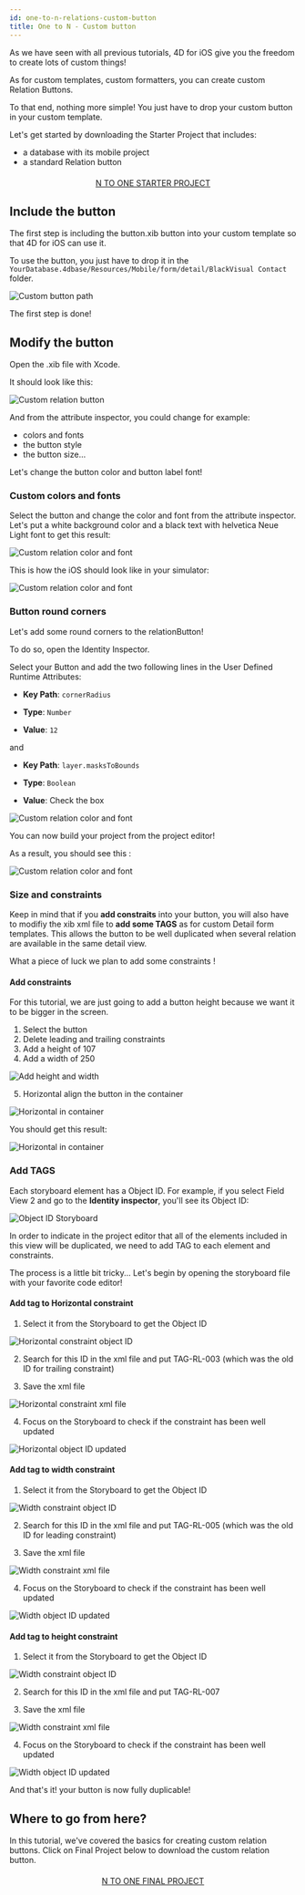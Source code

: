 ```yaml
---
id: one-to-n-relations-custom-button
title: One to N - Custom button
---
```


As we have seen with all previous tutorials, 4D for iOS give you the freedom to create lots of custom things!

As for custom templates, custom formatters, you can create custom Relation Buttons.

To that end, nothing more simple! You just have to drop your custom button in your custom template.


Let's get started by downloading the Starter Project that includes:

* a database with its mobile project
* a standard Relation button


<div markdown="1" style="text-align: center; margin-top: 20px; margin-bottom: 20px">
<a class="button"
href="../assets/en/relations/TimerKeeper.4dbase.zip">N TO ONE STARTER PROJECT</a>
</div>

## Include the button

The first step is including the button.xib button into your custom template so that 4D for iOS can use it.

To use the button, you just have to drop it in the ```YourDatabase.4dbase/Resources/Mobile/form/detail/BlackVisual Contact``` folder.

![Custom button path](assets/en/relations/Relation-custom-button-path.png)

The first step is done!

## Modify the button

Open the .xib file with Xcode. 

It should look like this:

![Custom relation button](assets/en/relations/Relations-custom-button-relationButton-4D-for-iOS.png)

And from the attribute inspector, you could change for example:

* colors and fonts
* the button style
* the button size...

Let's change the button color and button label font!

### Custom colors and fonts

Select the button and change the color and font from the attribute inspector. Let's put a white background color and a black text with helvetica Neue Light font to get this result:

![Custom relation color and font](assets/en/relations/Custom-relation-button-color-and-font.png)

This is how the iOS should look like in your simulator:

![Custom relation color and font](assets/en/relations/Custom-relation-button-color-and-font.png)

### Button round corners

Let's add some round corners to the relationButton!

To do so, open the Identity Inspector.

Select your Button and add the two following lines in the User Defined Runtime Attributes:

* **Key Path**: ```cornerRadius```

* **Type**: ```Number``` 

* **Value**: ```12```

and

* **Key Path**: ```layer.masksToBounds```

* **Type**: ```Boolean``` 

* **Value**: Check the box

![Custom relation color and font](assets/en/relations/Custom-relation-button-color-and-font.png)

You can now build your project from the project editor!

As a result, you should see this :

![Custom relation color and font](assets/en/relations/Custom-relation-button-round-corners.png)

### Size and constraints

Keep in mind that if you **add constraits** into your button, you will also have to modifiy the xib xml file to **add some TAGS** as for custom Detail form templates. This allows the button to be well duplicated when several relation are available in the same detail view.

What a piece of luck we plan to add some constraints !

#### Add constraints

For this tutorial, we are just going to add a button height because we want it to be bigger in the screen.

1. Select the button
2. Delete leading and trailing constraints
3. Add a height of 107
4. Add a width of 250

![Add height and width](assets/en/relations/Button-width-height-contraints.png)

5. Horizontal align the button in the container

![Horizontal in container](assets/en/relations/Horizontal-align-in-the-container.png)

You should get this result:

![Horizontal in container](assets/en/relations/Custom-relation-button-constraints.png)


### Add TAGS

Each storyboard element has a Object ID. For example, if you select Field View 2 and go to the **Identity inspector**, you'll see its Object ID:

![Object ID Storyboard](assets/en/relations/Custom-button-object-id-storyboard.png)

In order to indicate in the project editor that all of the elements included in this view will be duplicated, we need to add TAG to each element and constraints.

The process is a little bit tricky... Let's begin by opening the storyboard file with your favorite code editor!

#### Add tag to Horizontal constraint

1. Select it from the Storyboard to get the Object ID

![Horizontal constraint object ID](assets/en/relations/Horizontal-constraint-object-ID.png)

2. Search for this ID in the xml file and put TAG-RL-003 (which was the old ID for trailing constraint)

3. Save the xml file 

![Horizontal constraint xml file](assets/en/relations/Horizontal-constraint-xml-file.png)

4. Focus on the Storyboard to check if the constraint has been well updated

![Horizontal object ID updated](assets/en/relations/Horizontal-object-id-updated.png)

#### Add tag to width constraint

1. Select it from the Storyboard to get the Object ID

![Width constraint object ID](assets/en/relations/Relation-button-width-constraint-object-ID.png)

2. Search for this ID in the xml file and put TAG-RL-005 (which was the old ID for leading constraint)

3. Save the xml file 

![Width constraint xml file](assets/en/relations/Width-constraint-xml-file.png)

4. Focus on the Storyboard to check if the constraint has been well updated

![Width object ID updated](assets/en/relations/Width-object-id-updated.png)

#### Add tag to height constraint

1. Select it from the Storyboard to get the Object ID

![Width constraint object ID](assets/en/relations/Relation-button-height-constraint-object-ID.png)

2. Search for this ID in the xml file and put TAG-RL-007

3. Save the xml file 

![Width constraint xml file](assets/en/relations/Height-constraint-xml-file.png)

4. Focus on the Storyboard to check if the constraint has been well updated

![Width object ID updated](assets/en/relations/Height-object-id-updated.png)

And that's it! your button is now fully duplicable!

## Where to go from here?

In this tutorial, we've covered the basics for creating custom relation buttons. Click on Final Project below to download the custom relation button.

<div markdown="1" style="text-align: center; margin-top: 20px; margin-bottom: 20px">
<a class="button"
href="../assets/en/relations/TimerKeeper.4dbase.zip">N TO ONE FINAL PROJECT</a>
</div>
